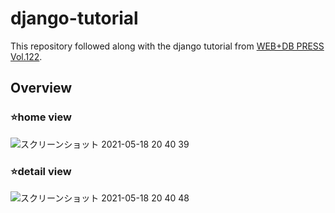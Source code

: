 # django-tutorial
This repository followed along with the django tutorial from [WEB+DB PRESS Vol.122](https://www.amazon.co.jp/WEB-DB-PRESS-Vol-122-%E5%B0%BE%E8%97%A4/dp/4297121190). 

## Overview
### ⭐️home view
![スクリーンショット 2021-05-18 20 40 39](https://user-images.githubusercontent.com/33516104/118645370-d1e3ea00-b819-11eb-9c04-f76057960dab.png)
### ⭐️detail view
![スクリーンショット 2021-05-18 20 40 48](https://user-images.githubusercontent.com/33516104/118645363-d0b2bd00-b819-11eb-8ed4-ad0a96314353.png)

